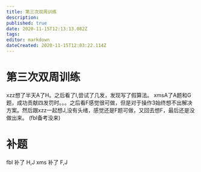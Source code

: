 ```yaml
---
title: 第三次双周训练
description: 
published: true
date: 2020-11-15T12:13:13.082Z
tags: 
editor: markdown
dateCreated: 2020-11-15T12:03:22.114Z
---
```


# 第三次双周训练
xzz想了半天A了H。之后看了I,尝试了几发，发现写了假算法。
xmsA了A题和G题，成功贡献四发罚时。。。之后看F感觉很可做，但是对于操作3始终想不出解决方案。然后跟xzz一起想J,没有头绪，感觉还是F题可做，又回去想F，最后还是没做出来。
(fbl备考没来)
# 补题

fbl 补了 H,J
xms 补了 F,J